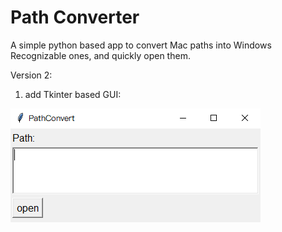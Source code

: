 # Path Converter

A simple python based app to convert Mac paths into Windows Recognizable ones, and quickly open them.

Version 2:
1. add Tkinter based GUI:

![](/PathConverterV2.png)
